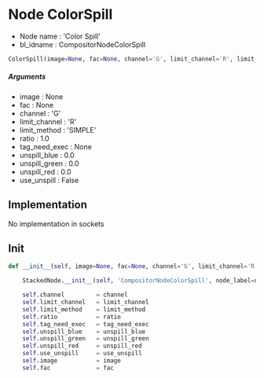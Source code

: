 # Node ColorSpill

- Node name : 'Color Spill'
- bl_idname : CompositorNodeColorSpill


``` python
ColorSpill(image=None, fac=None, channel='G', limit_channel='R', limit_method='SIMPLE', ratio=1.0, tag_need_exec=None, unspill_blue=0.0, unspill_green=0.0, unspill_red=0.0, use_unspill=False, node_label=None, node_color=None)
```
##### Arguments

- image : None
- fac : None
- channel : 'G'
- limit_channel : 'R'
- limit_method : 'SIMPLE'
- ratio : 1.0
- tag_need_exec : None
- unspill_blue : 0.0
- unspill_green : 0.0
- unspill_red : 0.0
- use_unspill : False

## Implementation

No implementation in sockets

## Init

``` python
def __init__(self, image=None, fac=None, channel='G', limit_channel='R', limit_method='SIMPLE', ratio=1.0, tag_need_exec=None, unspill_blue=0.0, unspill_green=0.0, unspill_red=0.0, use_unspill=False, node_label=None, node_color=None):

    StackedNode.__init__(self, 'CompositorNodeColorSpill', node_label=node_label, node_color=node_color)

    self.channel         = channel
    self.limit_channel   = limit_channel
    self.limit_method    = limit_method
    self.ratio           = ratio
    self.tag_need_exec   = tag_need_exec
    self.unspill_blue    = unspill_blue
    self.unspill_green   = unspill_green
    self.unspill_red     = unspill_red
    self.use_unspill     = use_unspill
    self.image           = image
    self.fac             = fac
```
